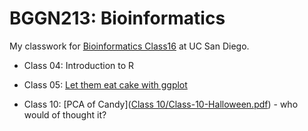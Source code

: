 # BGGN213: Bioinformatics

My classwork for [Bioinformatics Class16](https://bioboot.github.io/bggn213_F22/) at UC San Diego.

- Class 04: Introduction to R  

- Class 05: [Let them eat cake with ggplot]()

- Class 10: [PCA of Candy]([Class 10/Class-10-Halloween.pdf](https://github.com/SindyChavez97/BGGN213/blob/main/Class%2010/Class-10-Halloween.pdf)) - who would of thought it?
